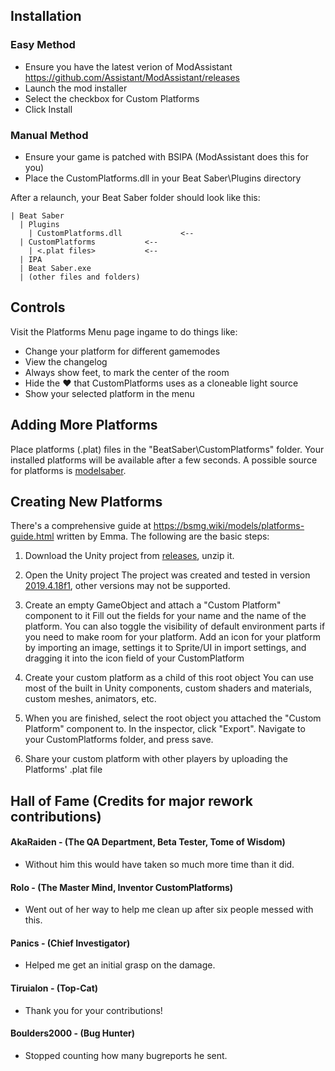 ## Installation
### Easy Method

* Ensure you have the latest verion of ModAssistant https://github.com/Assistant/ModAssistant/releases
* Launch the mod installer
* Select the checkbox for Custom Platforms
* Click Install
### Manual Method

* Ensure your game is patched with BSIPA (ModAssistant does this for you)
* Place the CustomPlatforms.dll in your Beat Saber\Plugins directory

After a relaunch, your Beat Saber folder should look like this:

```
| Beat Saber
  | Plugins
    | CustomPlatforms.dll             <-- 
  | CustomPlatforms		      <--
    | <.plat files>		      <--
  | IPA
  | Beat Saber.exe
  | (other files and folders)
```

## Controls

Visit the Platforms Menu page ingame to do things like:
* Change your platform for different gamemodes
* View the changelog
* Always show feet, to mark the center of the room
* Hide the :heart: that CustomPlatforms uses as a cloneable light source
* Show your selected platform in the menu

## Adding More Platforms

Place platforms (.plat) files in the "BeatSaber\CustomPlatforms" folder.
Your installed platforms will be available after a few seconds.
A possible source for platforms is [modelsaber](https://modelsaber.com/Platforms/?pc).

## Creating New Platforms

There's a comprehensive guide at https://bsmg.wiki/models/platforms-guide.html written by Emma.
The following are the basic steps:

1. Download the Unity project from [releases](https://github.com/affederaffe/CustomPlatforms/releases/latest), unzip it.

2. Open the Unity project
The project was created and tested in version [2019.4.18f1](https://unity3d.com/get-unity/download/archive), other versions may not be supported.

3. Create an empty GameObject and attach a "Custom Platform" component to it
Fill out the fields for your name and the name of the platform.  You can also toggle the visibility of default environment parts if you need to make room for your platform.
Add an icon for your platform by importing an image, settings it to Sprite/UI in import settings, and dragging it into the icon field of your CustomPlatform

4. Create your custom platform as a child of this root object
You can use most of the built in Unity components, custom shaders and materials, custom meshes, animators, etc.

1. When you are finished, select the root object you attached the "Custom Platform" component to.
In the inspector, click "Export". Navigate to your CustomPlatforms folder, and press save.

6. Share your custom platform with other players by uploading the Platforms' .plat file

## Hall of Fame (Credits for major rework contributions)
#### AkaRaiden - (The QA Department, Beta Tester, Tome of Wisdom)
  - Without him this would have taken so much more time than it did.

#### Rolo - (The Master Mind, Inventor CustomPlatforms)
  - Went out of her way to help me clean up after six people messed with this.

#### Panics - (Chief Investigator)
  - Helped me get an initial grasp on the damage.

#### Tiruialon - (Top-Cat)
  - Thank you for your contributions!
 
#### Boulders2000 - (Bug Hunter)
  - Stopped counting how many bugreports he sent.
